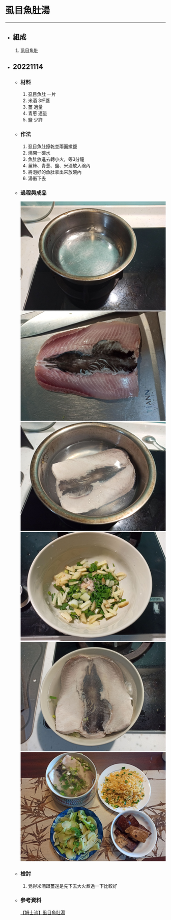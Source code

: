 # 虱目魚肚湯
---
+ ## 組成
  1. 虱目魚肚


+ ## 20221114
  + ### 材料
    1. 虱目魚肚 一片
    2. 米酒 3杯蓋
    3. 薑 適量
    4. 青蔥 適量
    5. 鹽 少許
  
  + ### 作法
    1. 虱目魚肚擦乾並兩面撒鹽
    2. 燒開一碗水
    3. 魚肚放進去轉小火，等3分鐘
    4. 薑絲、青蔥、鹽、米酒放入碗內
    5. 將泡好的魚肚拿出來放碗內
    6. 湯衝下去
  
  + ### 過程與成品
    ![](../../Image/20221113_5.jpg)
    ![](../../Image/20221113_6.jpg)
    ![](../../Image/20221113_7.jpg)
    ![](../../Image/20221113_8.jpg)
    ![](../../Image/20221113_9.jpg)
    ![](../../Image/20221113_10.jpg)
  
  + ### 檢討
    1. 覺得米酒跟薑還是先下去大火煮過一下比較好
  
  + ### 參考資料
    [【姆士流】虱目魚肚湯](https://youtu.be/LMXh9eHV-AQ)